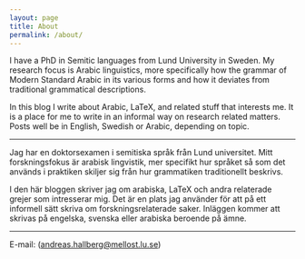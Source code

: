```yaml
---
layout: page
title: About
permalink: /about/
---
```


I have a PhD in Semitic languages from Lund University in Sweden. My research focus is Arabic linguistics, more specifically how the grammar of Modern Standard Arabic in its various forms and how it deviates from traditional grammatical descriptions.

In this blog I write about Arabic, LaTeX, and related stuff that interests me. It is a place for me to write in an informal way on research related matters. Posts well be in English, Swedish or Arabic, depending on topic.
 
***

Jag har en doktorsexamen i semitiska språk från Lund universitet. Mitt forskningsfokus är arabisk lingvistik, mer specifikt hur språket så som det används i praktiken skiljer sig från hur grammatiken traditionellt beskrivs.

I den här bloggen skriver jag om arabiska, LaTeX och andra relaterade grejer som intresserar mig. Det är en plats jag använder för att på ett informell sätt skriva om forskningsrelaterade saker. Inläggen kommer att skrivas på engelska, svenska eller arabiska beroende på ämne.

***

E-mail: (andreas.hallberg@mellost.lu.se)
